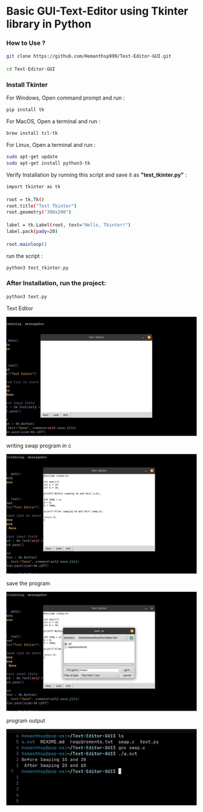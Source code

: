 # Basic GUI-Text-Editor using Tkinter library in Python

### How to Use ?

```bash
git clone https://github.com/Hemanthsp999/Text-Editor-GUI.git

cd Text-Editor-GUI
```

### Install Tkinter

For Windows, Open command prompt and run :

```bash
pip install tk
```

For MacOS, Open a terminal and run :

```bash
brew install tcl-tk
```

For Linux, Open a terminal and run :

```bash
sudo apt-get update
sudo apt-get install python3-tk
```

Verify Installation by running this script and save it as <b>"test_tkinter.py"</b> :

```bash
import tkinter as tk

root = tk.Tk()
root.title("Test Tkinter")
root.geometry("300x200")

label = tk.Label(root, text="Hello, Tkinter!")
label.pack(pady=20)

root.mainloop()
```

run the script :

```bash
python3 test_tkinter.py
```

### After Installation, run the project:

```bash
python3 text.py
```

Text Editor

![GitHub Image](images/textEditor.png)

writing swap program in c

![GitHub Image](images/text.png)

save the program

![GitHub Image](images/save.png)

program output

![GitHub Image](images/result.png)
